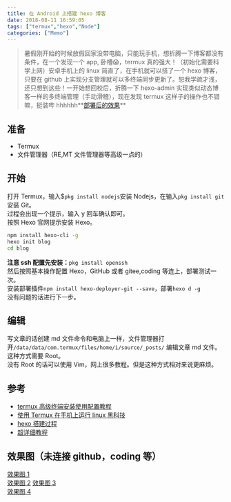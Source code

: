 ```yaml
---
title: 在 Android 上搭建 hexo 博客
date: 2018-08-11 16:59:05
tags: ["termux","hexo","Node"]
categories: ["Memo"]
---
```


> 暑假刚开始的时候放假回家没带电脑，只能玩手机，想折腾一下博客都没有条件，在一个发现一个 app, 卧槽😱，termux 真的强大！（初始化需要科学上网）安卓手机上的 linux 简直了，在手机就可以搭了一个 hexo 博客，只要在 github 上实现分支管理就可以多终端同步更新了。恕我学疏才浅，还只想到这些！一开始想回校后，折腾一下 hexo-admin 实现类似动态博客一样的多终端管理（手动滑稽），现在发现 termux 这样子的操作也不错嘛，挺装哔 hhhhhh**[部署后的效果](https://lruihao.gitee.io)**

<!--more-->
## 准备
* Termux
* 文件管理器（RE,MT 文件管理器等高级一点的）

## 开始
打开 Termux，输入$`pkg install nodejs`安装 Nodejs，在输入`pkg install git`安装 Git。  
过程会出现一个提示，输入 y 回车确认即可。  
按照 Hexo 官网提示安装 Hexo。  
```bash
npm install hexo-cli -g
hexo init blog
cd blog
```
**注意 ssh 配置先安装：**`pkg install openssh`  
然后按照基本操作配置 Hexo，GitHub 或者 gitee,coding 等连上，部署测试一次。  
安装部署插件`npm install hexo-deployer-git --save`，部署`hexo d -g`  
没有问题的话进行下一步。  
## 编辑
写文章的话创建 md 文件命令和电脑上一样，文件管理器打开`/data/data/com.termux/files/home/i/source/_posts/`  编辑文章 md 文件。这种方式需要 Root。  
没有 Root 的话可以使用 Vim，网上很多教程。但是这种方式相对来说更麻烦。  

## 参考
- [termux 高级终端安装使用配置教程](https://www.sqlsec.com/2018/05/termux.html?yyue=a21bo.50862.201879)
- [使用 Termux 在手机上运行 linux 黑科技](https://www.oyohyee.com/post/Note/Termux)
- [hexo 搭建过程](https://lruihao.cn/hexo%20+%20github%20%E6%90%AD%E5%BB%BA%E4%B8%AA%E4%BA%BA%E5%8D%9A%E5%AE%A2.html)
- [超详细教程](https://my.oschina.net/ryaneLee/blog/638440)

## 效果图（未连接 github，coding 等）
[效果图 1](https://wx1.sinaimg.cn/mw690/006vSs63gy1ft2a0jo3hmj30u01hcguh.jpg)  
[效果图 2](https://wx4.sinaimg.cn/mw690/006vSs63gy1ft2a0kmm5xj30u01hcn2a.jpg) 
[效果图 3](https://wx3.sinaimg.cn/mw690/006vSs63gy1ft2a0lqt61j30u01hctla.jpg)  
[效果图 4](https://wx2.sinaimg.cn/mw690/006vSs63gy1ft2a0mgkm6j30u01hc78l.jpg)  
